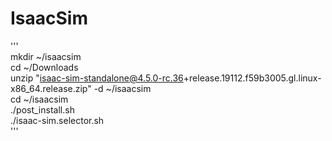 # IsaacSim
   
'''   
mkdir ~/isaacsim   
cd ~/Downloads   
unzip "isaac-sim-standalone@4.5.0-rc.36+release.19112.f59b3005.gl.linux-x86_64.release.zip" -d ~/isaacsim    
cd ~/isaacsim    
./post_install.sh    
./isaac-sim.selector.sh    
'''    

   
